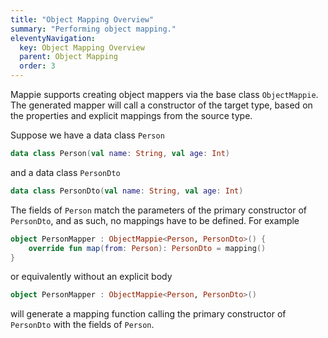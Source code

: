 ```yaml
---
title: "Object Mapping Overview"
summary: "Performing object mapping."
eleventyNavigation:
  key: Object Mapping Overview
  parent: Object Mapping
  order: 3
---
```


Mappie supports creating object mappers via the base class `ObjectMappie`. The generated mapper will call a constructor
of the target type, based on the properties and explicit mappings from the source type.

Suppose we have a data class `Person`
```kotlin
data class Person(val name: String, val age: Int)
```
and a data class `PersonDto`
```kotlin
data class PersonDto(val name: String, val age: Int)
```
The fields of `Person` match the parameters of the primary constructor of `PersonDto`, and as such, no mappings have 
to be defined. For example
```kotlin
object PersonMapper : ObjectMappie<Person, PersonDto>() {
    override fun map(from: Person): PersonDto = mapping()
}
```
or equivalently without an explicit body
```kotlin
object PersonMapper : ObjectMappie<Person, PersonDto>()
```
will generate a mapping function calling the primary constructor of `PersonDto` with the fields of `Person`.
